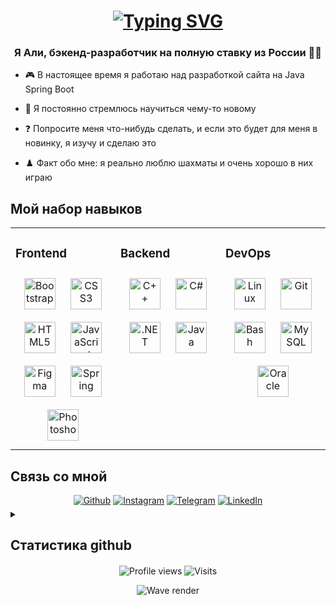<h1 align="center">
  <a href="https://git.io/typing-svg"><img src="https://readme-typing-svg.demolab.com?font=Fira+Code&size=30&duration=2000&pause=1000&color=3A7099&center=true&width=700&lines=Hello%2C+There!+%F0%9F%91%8B;This+is+Ali!;Nice+to+meet+you+here!;I+hope+you+find+something+interesting!" alt="Typing SVG" align="center" />
  </a>
</h1>


### <div align="center">Я Али, бэкенд-разработчик на полную ставку из России 👨‍💻 </div>  
  

- 🎮 В настоящее время я работаю над разработкой сайта на Java Spring Boot
  

- 🌱 Я постоянно стремлюсь научиться чему-то новому
  

- ❓ Попросите меня что-нибудь сделать, и если это будет для меня в новинку, я изучу и сделаю это
  

- ♟️ Факт обо мне: я реально люблю шахматы и очень хорошо в них играю
  

## Мой набор навыков
<table><tr><td valign="top" width="33%">


### Frontend  
<div align="center">
  <a href="https://getbootstrap.com/docs/3.4/javascript/" target="_blank"><img style="margin: 10px" src="https://profilinator.rishav.dev/skills-assets/bootstrap-plain.svg" alt="Bootstrap" height="50" /></a>
  <a href="https://www.w3schools.com/css/" target="_blank"><img style="margin: 10px" src="https://profilinator.rishav.dev/skills-assets/css3-original-wordmark.svg" alt="CSS3" height="50" /></a>  
  <a href="https://en.wikipedia.org/wiki/HTML5" target="_blank"><img style="margin: 10px" src="https://profilinator.rishav.dev/skills-assets/html5-original-wordmark.svg" alt="HTML5" height="50" /></a>  
  <a href="https://www.javascript.com/" target="_blank"><img style="margin: 10px" src="https://profilinator.rishav.dev/skills-assets/javascript-original.svg" alt="JavaScript" height="50" /></a>  
  <a href="https://www.figma.com/" target="_blank"><img style="margin: 10px" src="https://profilinator.rishav.dev/skills-assets/figma-icon.svg" alt="Figma" height="50" /></a>  
  <a href="https://docs.spring.io/spring-framework/docs/3.0.x/reference/expressions.html#:~:text=The%20Spring%20Expression%20Language%20(SpEL,and%20basic%20string%20templating%20functionality." target="_blank"><img style="margin: 10px" src="https://profilinator.rishav.dev/skills-assets/springio-icon.svg" alt="Spring" height="50" /></a>  
  <a href="https://www.adobe.com/in/products/photoshop.html" target="_blank"><img style="margin: 10px" src="https://profilinator.rishav.dev/skills-assets/photoshop-plain.svg" alt="Photoshop" height="50" /></a>  
</div>

</td><td valign="top" width="33%">


### Backend  
<div align="center">  
  <a href="https://www.cplusplus.com/" target="_blank"><img style="margin: 10px" src="https://profilinator.rishav.dev/skills-assets/cplusplus-original.svg" alt="C++" height="50" /></a>  
  <a href="https://docs.microsoft.com/en-us/dotnet/csharp/" target="_blank"><img style="margin: 10px" src="https://profilinator.rishav.dev/skills-assets/csharp-original.svg" alt="C#" height="50" /></a>  
  <a href="https://dotnet.microsoft.com/download/dotnet-framework" target="_blank"><img style="margin: 10px" src="https://profilinator.rishav.dev/skills-assets/dot-net-original-wordmark.svg" alt=".NET" height="50" /></a>  
  <a href="https://www.java.com/" target="_blank"><img style="margin: 10px" src="https://profilinator.rishav.dev/skills-assets/java-original-wordmark.svg" alt="Java" height="50" /></a>  
</div>

</td><td valign="top" width="33%">


### DevOps  
<div align="center">  
  <a href="https://www.linux.org/" target="_blank"><img style="margin: 10px" src="https://profilinator.rishav.dev/skills-assets/linux-original.svg" alt="Linux" height="50" /></a>  
  <a href="https://github.com/" target="_blank"><img style="margin: 10px" src="https://profilinator.rishav.dev/skills-assets/git-scm-icon.svg" alt="Git" height="50" /></a>  
  <a href="https://www.gnu.org/software/bash/" target="_blank"><img style="margin: 10px" src="https://profilinator.rishav.dev/skills-assets/gnu_bash-icon.svg" alt="Bash" height="50" /></a>  
  <a href="https://www.mysql.com/" target="_blank"><img style="margin: 10px" src="https://profilinator.rishav.dev/skills-assets/mysql-original-wordmark.svg" alt="MySQL" height="50" /></a>  
  <a href="https://www.oracle.com/in/index.html" target="_blank"><img style="margin: 10px" src="https://profilinator.rishav.dev/skills-assets/oracle-original.svg" alt="Oracle" height="50" /></a>  
</div>

</td></tr></table>  


## Связь со мной
<div align="center">
  <a href="https://github.com/Omuny" target="_blank">
    <img src=https://img.shields.io/badge/github-%2324292e.svg?&style=for-the-badge&logo=github&logoColor=white alt=Github style="margin-bottom: 5px;"/></a>

  <a href="https://instagram.com/ali.tangiev" target="_blank">
    <img src=https://img.shields.io/badge/instagram-%23000000.svg?&style=for-the-badge&logo=instagram&logoColor=white alt=Instagram style="margin-bottom: 5px;"/></a>  
    
  <a href="https://t.me/Bulfork" target="_blank">
    <img src=https://img.shields.io/badge/-Telegram-2CA5E0?style=for-the-badge&logo=telegram&logoColor=white alt=Telegram style="margin-bottom: 5px;"/></a> 

  <a href="https://www.linkedin.com/in/%D0%B0%D0%BB%D0%B8-%D1%82%D0%B0%D0%BD%D0%B3%D0%B8%D0%B5%D0%B2-bbb926372/" target="_blank"> 
    <img src="https://img.shields.io/badge/-LinkedIn-0077B5?style=for-the-badge&logo=linkedin&logoColor=white" alt="LinkedIn" style="margin-bottom: 5px;"/></a>
</div> 


<details align="left">
  <summary><h2><b>Статистика github</b></h2></summary>
  <div align="center">
    <img src="https://github-profile-trophy.vercel.app/?username=Omuny&theme=tokyonight&margin-w=3&margin-h=3&no-frame=true" alt="Profile trophy" align="center" />
  </div>
  <br>
  <div align="center">
    <img src="https://github-readme-stats.vercel.app/api?username=Omuny&show_icons=true&count_private=true&hide_border=true&theme=tokyonight&line_height=25&locale=en" alt="Git stats" align="center" />
    <img src="https://github-readme-stats.vercel.app/api/top-langs/?username=Omuny&hide_border=true&show_icons=true&theme=tokyonight&locale=en&layout=compact"   alt="Top langs" align="center" />
  </div>
</details> 


<div align="center">
  <img src="https://komarev.com/ghpvc/?username=Omuny&label=Profile%20views&color=0c7d34&style=flat" alt="Profile views" align="center" />
  <img src="https://badges.pufler.dev/visits/Omuny/Omuny?color=black&logo=github&style=flat" alt="Visits" align="center" />
</div>  


<p align="center">
  <img src="https://capsule-render.vercel.app/api?type=waving&height=100&color=gradient&section=footer" alt="Wave render" align="center" />
</p>
